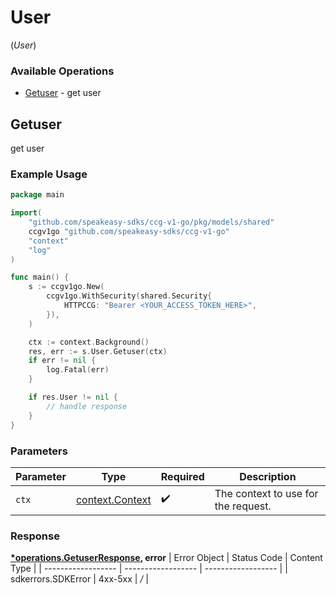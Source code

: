# User
(*User*)

### Available Operations

* [Getuser](#getuser) - get user

## Getuser

get user

### Example Usage

```go
package main

import(
	"github.com/speakeasy-sdks/ccg-v1-go/pkg/models/shared"
	ccgv1go "github.com/speakeasy-sdks/ccg-v1-go"
	"context"
	"log"
)

func main() {
    s := ccgv1go.New(
        ccgv1go.WithSecurity(shared.Security{
            HTTPCCG: "Bearer <YOUR_ACCESS_TOKEN_HERE>",
        }),
    )

    ctx := context.Background()
    res, err := s.User.Getuser(ctx)
    if err != nil {
        log.Fatal(err)
    }

    if res.User != nil {
        // handle response
    }
}
```

### Parameters

| Parameter                                             | Type                                                  | Required                                              | Description                                           |
| ----------------------------------------------------- | ----------------------------------------------------- | ----------------------------------------------------- | ----------------------------------------------------- |
| `ctx`                                                 | [context.Context](https://pkg.go.dev/context#Context) | :heavy_check_mark:                                    | The context to use for the request.                   |


### Response

**[*operations.GetuserResponse](../../pkg/models/operations/getuserresponse.md), error**
| Error Object       | Status Code        | Content Type       |
| ------------------ | ------------------ | ------------------ |
| sdkerrors.SDKError | 4xx-5xx            | */*                |
